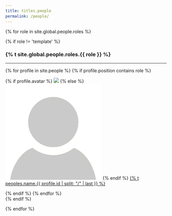 ```yaml
---
title: titles.people
permalink: /people/
---
```

{% for role in site.global.people.roles %}


{% if role != 'template' %}

<div class="pos_header">
  <h3>{% t site.global.people.roles.{{ role }} %}</h3>
</div>
<hr>
<div class="content list people">
  {% for profile in site.people %}
    {% if profile.position contains role %}
      <div class="list-item-people">
        <p class="list-post-title">
          {% if profile.avatar %}
            <a href="{{ site.baseurl }}{{ profile.url }}"><img class="profile-thumbnail" src="/images/people/{{profile.avatar}}"></a>
          {% else %}
            <a href="{{ site.baseurl }}{{ profile.url }}"><img class="profile-thumbnail" src="/images/people/default.jpg"></a>
          {% endif %}
          <a class="name" href="{{ site.baseurl }}{{ profile.url }}">{% t peoples.name.{{ profile.id | split: "/" | last }} %}</a>
        </p>
      </div>    
    {% endif %}
  {% endfor %}
</div>
{% endif %}

{% endfor %}
